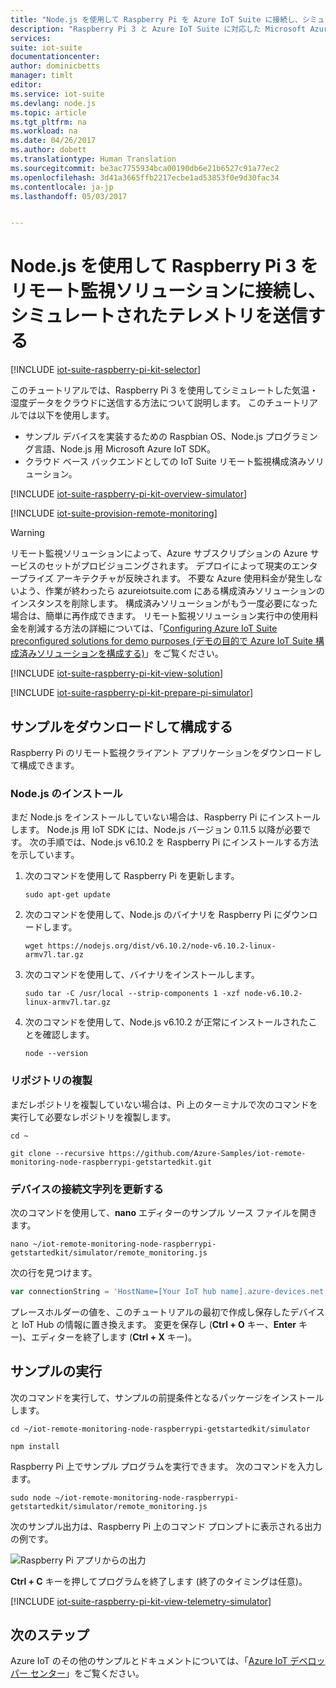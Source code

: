 ```yaml
---
title: "Node.js を使用して Raspberry Pi を Azure IoT Suite に接続し、シミュレートされたテレメトリを送信する | Microsoft Docs"
description: "Raspberry Pi 3 と Azure IoT Suite に対応した Microsoft Azure IoT スタート キットを使用します。 Node.js を使用して Raspberry Pi をリモート監視ソリューションに接続し、シミュレートされたテレメトリをクラウドに送信して、ソリューション ダッシュボードから呼び出されたメソッドに応答します。"
services: 
suite: iot-suite
documentationcenter: 
author: dominicbetts
manager: timlt
editor: 
ms.service: iot-suite
ms.devlang: node.js
ms.topic: article
ms.tgt_pltfrm: na
ms.workload: na
ms.date: 04/26/2017
ms.author: dobett
ms.translationtype: Human Translation
ms.sourcegitcommit: be3ac7755934bca00190db6e21b6527c91a77ec2
ms.openlocfilehash: 3d41a3665ffb2217ecbe1ad53853f0e9d30fac34
ms.contentlocale: ja-jp
ms.lasthandoff: 05/03/2017


---
```

# <a name="connect-your-raspberry-pi-3-to-the-remote-monitoring-solution-and-send-simulated-telemetry-using-nodejs"></a>Node.js を使用して Raspberry Pi 3 をリモート監視ソリューションに接続し、シミュレートされたテレメトリを送信する

[!INCLUDE [iot-suite-raspberry-pi-kit-selector](../../includes/iot-suite-raspberry-pi-kit-selector.md)]

このチュートリアルでは、Raspberry Pi 3 を使用してシミュレートした気温・湿度データをクラウドに送信する方法について説明します。 このチュートリアルでは以下を使用します。

- サンプル デバイスを実装するための Raspbian OS、Node.js プログラミング言語、Node.js 用 Microsoft Azure IoT SDK。
- クラウド ベース バックエンドとしての IoT Suite リモート監視構成済みソリューション。

[!INCLUDE [iot-suite-raspberry-pi-kit-overview-simulator](../../includes/iot-suite-raspberry-pi-kit-overview-simulator.md)]

[!INCLUDE [iot-suite-provision-remote-monitoring](../../includes/iot-suite-provision-remote-monitoring.md)]

> [!WARNING]
> リモート監視ソリューションによって、Azure サブスクリプションの Azure サービスのセットがプロビジョニングされます。 デプロイによって現実のエンタープライズ アーキテクチャが反映されます。 不要な Azure 使用料金が発生しないよう、作業が終わったら azureiotsuite.com にある構成済みソリューションのインスタンスを削除します。 構成済みソリューションがもう一度必要になった場合は、簡単に再作成できます。 リモート監視ソリューション実行中の使用料金を削減する方法の詳細については、「[Configuring Azure IoT Suite preconfigured solutions for demo purposes (デモの目的で Azure IoT Suite 構成済みソリューションを構成する)][lnk-demo-config]」をご覧ください。

[!INCLUDE [iot-suite-raspberry-pi-kit-view-solution](../../includes/iot-suite-raspberry-pi-kit-view-solution.md)]

[!INCLUDE [iot-suite-raspberry-pi-kit-prepare-pi-simulator](../../includes/iot-suite-raspberry-pi-kit-prepare-pi-simulator.md)]

## <a name="download-and-configure-the-sample"></a>サンプルをダウンロードして構成する

Raspberry Pi のリモート監視クライアント アプリケーションをダウンロードして構成できます。

### <a name="install-nodejs"></a>Node.js のインストール

まだ Node.js をインストールしていない場合は、Raspberry Pi にインストールします。 Node.js 用 IoT SDK には、Node.js バージョン 0.11.5 以降が必要です。 次の手順では、Node.js v6.10.2 を Raspberry Pi にインストールする方法を示しています。

1. 次のコマンドを使用して Raspberry Pi を更新します。

    `sudo apt-get update`

1. 次のコマンドを使用して、Node.js のバイナリを Raspberry Pi にダウンロードします。

    `wget https://nodejs.org/dist/v6.10.2/node-v6.10.2-linux-armv7l.tar.gz`

1. 次のコマンドを使用して、バイナリをインストールします。

    `sudo tar -C /usr/local --strip-components 1 -xzf node-v6.10.2-linux-armv7l.tar.gz`

1. 次のコマンドを使用して、Node.js v6.10.2 が正常にインストールされたことを確認します。

    `node --version`

### <a name="clone-the-repositories"></a>リポジトリの複製

まだレポジトリを複製していない場合は、Pi 上のターミナルで次のコマンドを実行して必要なレポジトリを複製します。

`cd ~`

`git clone --recursive https://github.com/Azure-Samples/iot-remote-monitoring-node-raspberrypi-getstartedkit.git`

### <a name="update-the-device-connection-string"></a>デバイスの接続文字列を更新する

次のコマンドを使用して、**nano** エディターのサンプル ソース ファイルを開きます。

`nano ~/iot-remote-monitoring-node-raspberrypi-getstartedkit/simulator/remote_monitoring.js`

次の行を見つけます。

```javascript
var connectionString = 'HostName=[Your IoT hub name].azure-devices.net;DeviceId=[Your device id];SharedAccessKey=[Your device key]';
```

プレースホルダーの値を、このチュートリアルの最初で作成し保存したデバイスと IoT Hub の情報に置き換えます。 変更を保存し (**Ctrl + O** キー、**Enter** キー)、エディターを終了します (**Ctrl + X** キー)。

## <a name="run-the-sample"></a>サンプルの実行

次のコマンドを実行して、サンプルの前提条件となるパッケージをインストールします。

`cd ~/iot-remote-monitoring-node-raspberrypi-getstartedkit/simulator`

`npm install`

Raspberry Pi 上でサンプル プログラムを実行できます。 次のコマンドを入力します。

`sudo node ~/iot-remote-monitoring-node-raspberrypi-getstartedkit/simulator/remote_monitoring.js`

次のサンプル出力は、Raspberry Pi 上のコマンド プロンプトに表示される出力の例です。

![Raspberry Pi アプリからの出力][img-raspberry-output]

**Ctrl + C** キーを押してプログラムを終了します (終了のタイミングは任意)。

[!INCLUDE [iot-suite-raspberry-pi-kit-view-telemetry-simulator](../../includes/iot-suite-raspberry-pi-kit-view-telemetry-simulator.md)]

## <a name="next-steps"></a>次のステップ

Azure IoT のその他のサンプルとドキュメントについては、「[Azure IoT デベロッパー センター](https://azure.microsoft.com/develop/iot/)」をご覧ください。


[img-raspberry-output]: ./media/iot-suite-raspberry-pi-kit-node-get-started-simulator/app-output.png

[lnk-demo-config]: https://github.com/Azure/azure-iot-remote-monitoring/blob/master/Docs/configure-preconfigured-demo.md

